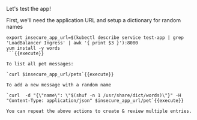 

Let's test the app!

First, we'll need the application URL and setup a dictionary for random names

```
export insecure_app_url=$(kubectl describe service test-app | grep 'LoadBalancer Ingress' | awk '{ print $3 }'):8080
yum install -y words
```{{execute}}

To list all pet messages:

`curl $insecure_app_url/pets`{{execute}}

To add a new message with a random name

`curl  -d "{\"name\": \"$(shuf -n 1 /usr/share/dict/words)\"}" -H "Content-Type: application/json" $insecure_app_url/pet`{{execute}}

You can repeat the above actions to create & review multiple entries.
